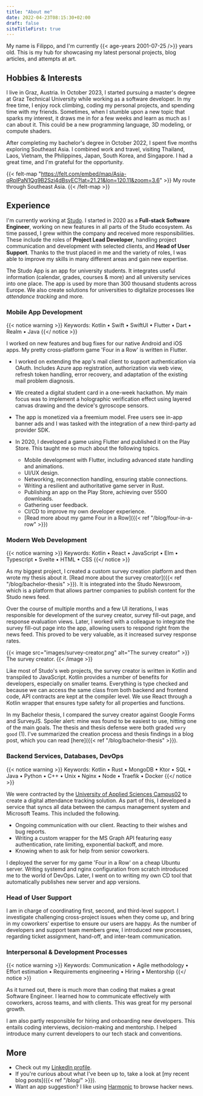 ```yaml
---
title: "About me"
date: 2022-04-23T08:15:30+02:00
draft: false
siteTitleFirst: true
---
```


My name is Filippo, and I'm currently {{< age-years 2001-07-25 />}} years old. This is my hub for showcasing my latest personal projects, blog articles, and attempts at art.

## Hobbies & Interests
I live in Graz, Austria. In October 2023, I started pursuing a master's degree at Graz Technical University while working as a software developer. In my free time, I enjoy rock climbing, coding my personal projects, and spending time with my friends. Sometimes, when I stumble upon a new topic that sparks my interest, it draws me in for a few weeks and learn as much as I can about it. This could be a new programming language, 3D modeling, or compute shaders.

After completing my bachelor's degree in October 2022, I spent five months exploring Southeast Asia. I combined work and travel, visiting Thailand, Laos, Vietnam, the Philippines, Japan, South Korea, and Singapore. I had a great time, and I'm grateful for the opportunity.

{{< felt-map "https://felt.com/embed/map/Asia-qRplPaN1Qg9B2Szi4dBsvEC?lat=21.21&lon=120.11&zoom=3.6" >}}
    My route through Southeast Asia.
{{< /felt-map >}}


## Experience

I'm currently working at [Studo](https://studo.com/en/). I started in 2020 as a **Full-stack Software Engineer**, working on new features in all parts of the Studo ecosystem. As time passed, I grew within the company and received more responsibilities. These include the roles of **Project Lead Developer**, handling project communication and development with selected clients, and **Head of User Support**. Thanks to the trust placed in me and the variety of roles, I was able to improve my skills in many different areas and gain new expertise.

The Studo App is an app for university students. It integrates useful information (calendar, grades, courses & more) and all university services into one place. The app is used by more than 300 thousand students across Europe. We also create solutions for universities to digitalize processes like *attendance tracking* and more.


### Mobile App Development
{{< notice warning >}}
Keywords: Kotlin • Swift • SwiftUI • Flutter • Dart • Realm • Java
{{</ notice >}}

I worked on new features and bug fixes for our native Android and iOS apps. My pretty cross-platform game 'Four in a Row' is written in Flutter.

- I worked on extending the app's mail client to support authentication via OAuth. Includes Azure app registration, authorization via web view, refresh token handling, error recovery, and adaptation of the existing mail problem diagnosis.

- We created a digital student card in a one-week hackathon. My main focus was to implement a holographic verification effect using layered canvas drawing and the device's gyroscope sensors.

- The app is monetized via a freemium model. Free users see in-app banner ads and I was tasked with the integration of a new third-party ad provider SDK. 

- In 2020, I developed a game using Flutter and published it on the Play Store. This taught me so much about the following topics.
    - Mobile development with Flutter, including advanced state handling and animations.
    - UI/UX design.
    - Networking, reconnection handling, ensuring stable connections.
    - Writing a resilient and authoritative game server in Rust.
    - Publishing an app on the Play Store, achieving over 5500 downloads.
    - Gathering user feedback.
    - CI/CD to improve my own developer experience.
    - [Read more about my game Four in a Row]({{< ref "/blog/four-in-a-row" >}})


### Modern Web Development
{{< notice warning >}}
Keywords: Kotlin • React • JavaScript • Elm • Typescript • Svelte • HTML • CSS
{{</ notice >}}

As my biggest project, I created a custom survey creation platform and then wrote my thesis about it. [Read more about the survey creator]({{< ref "/blog/bachelor-thesis" >}}). It is integrated into the Studo Newsroom, which is a platform that allows partner companies to publish content for the Studo news feed. 

Over the course of multiple months and a few UI iterations, I was responsible for development of the survey creator, survey fill-out page, and response evaluation views. Later, I worked with a colleague to integrate the survey fill-out page into the app, allowing users to respond right from the news feed. This proved to be very valuable, as it increased survey response rates. 

{{< image src="images/survey-creator.png" alt="The survey creator" >}}
    The survey creator.
{{< /image >}}

Like most of Studo's web projects, the survey creator is written in Kotlin and transpiled to JavaScript. Kotlin provides a number of benefits for developers, especially on smaller teams. Everything is type checked and because we can access the same class from both backend and frontend code, API contracts are kept at the compiler level. We use React through a Kotlin wrapper that ensures type safety for all properties and functions.

In my Bachelor thesis, I compared the survey creator against Google Forms and SurveyJS. Spoiler alert: mine was found to be easiest to use, hitting one of the main goals. The thesis and thesis defense were both graded `very good` (1). I've summarized the creation process and thesis findings in a blog post, which you can read [here]({{< ref "/blog/bachelor-thesis" >}}). 


### Backend Services, Databases, DevOps
{{< notice warning >}}
Keywords: Kotlin • Rust • MongoDB • Ktor • SQL • Java • Python • C++ • Unix • Nginx • Node • Traefik • Docker
{{</ notice >}}

We were contracted by the [University of Applied Sciences Campus02](https://en.campus02.at/) to create a digital attendance tracking solution. As part of this, I developed a service that syncs all data between the campus management system and Microsoft Teams. This included the following.
- Ongoing communication with our client. Reacting to their wishes and bug reports.
- Writing a custom wrapper for the MS Graph API featuring easy authentication, rate limiting, exponential backoff, and more.
- Knowing when to ask for help from senior coworkers.

I deployed the server for my game 'Four in a Row' on a cheap Ubuntu server. Writing systemd and nginx configuration from scratch introduced me to the world of DevOps. Later, I went on to writing my own CD tool that automatically publishes new server and app versions.


### Head of User Support

I am in charge of coordinating first, second, and third-level support. I investigate challenging cross-project issues when they come up, and bring in my coworkers' expertise to ensure our users are happy. As the number of developers and support team members grew, I introduced new processes, regarding ticket assignment, hand-off, and inter-team communication.


### Interpersonal & Development Processes

{{< notice warning >}}
Keywords: Communication  • Agile methodology • Effort estimation • Requirements engineering • Hiring • Mentorship
{{</ notice >}}

As it turned out, there is much more than coding that makes a great Software Engineer. I learned how to communicate effectively with coworkers, across teams, and with clients. This was great for my personal growth.

I am also partly responsible for hiring and onboarding new developers. This entails coding interviews, decision-making and mentorship. I helped introduce many current developers to our tech stack and conventions.


## More
- Check out my [LinkedIn profile](https://linkedin.com/in/filippo-orru).
- If you're curious about what I've been up to, take a look at [my recent blog posts]({{< ref "/blog/" >}}).
- Want an app suggestion? I like using [Harmonic](https://play.google.com/store/apps/details?id=com.simon.harmonichackernews&hl=en) to browse hacker news.